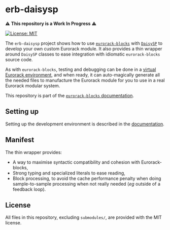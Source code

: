 # erb-daisysp

⚠️ **This repository is a Work In Progress** ⚠️

[![License: MIT](https://img.shields.io/badge/license-MIT-yellow)](https://opensource.org/licenses/MIT)

The `erb-daisysp` project shows how to use [`eurorack-blocks`](https://github.com/ohmtech-rdi/eurorack-blocks) with [`DaisySP`](https://github.com/electro-smith/DaisySP) to develop your own custom Eurorack module. It also provides a thin wrapper around `DaisySP` classes to ease integration with idiomatic `eurorack-blocks` source code.

As with `eurorack-blocks`, testing and debugging can be done in a [virtual Eurorack environment](https://vcvrack.com), and when ready, it can auto-magically generate all the needed files to manufacture the Eurorack module for you to use in a real Eurorack modular system.

This repository is part of the [`eurorack-blocks` documentation](https://eurorack-blocks.readthedocs.io/en/latest/).


## Setting up

Setting up the development environment is described in the
[documentation](https://eurorack-blocks.readthedocs.io/en/latest/getting-started/setup.html).


## Manifest

The thin wrapper provides:
- A way to maximise syntactic compatibility and cohesion with Eurorack-blocks,
- Strong typing and specialized literals to ease reading,
- Block processing, to avoid the cache performance penalty when doing sample-to-sample processing when not really needed (_eg_ outside of a feedback loop).


## License

All files in this repository, excluding `submodules/`, are provided with the MIT license.
